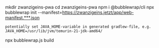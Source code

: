 mkdir zwanzigeins-pwa
cd zwanzigeins-pwa
npm i @bubblewrap/cli
npx bubblewrap init --manifest=https://zwanzigeins.jetzt/app/web-manifest.***.json

```
potentially set JAVA_HOME-variable in generated gradlew-file, e.g.
JAVA_HOME=/usr/lib/jvm/temurin-21-jdk-amd64/
```

npx bubblewrap.js build
